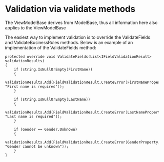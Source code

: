 # Validation via validate methods

The ViewModelBase derives from ModelBase, thus all information here also applies to the ViewModelBase

The easiest way to implement validation is to override the ValidateFields and ValidateBusinessRules methods. Below is an example of an implementation of the ValidateFields method:

```
protected override void ValidateFields(List<IFieldValidationResult> validationResults)
{
    if (string.IsNullOrEmpty(FirstName))
    {
        validationResults.Add(FieldValidationResult.CreateError(FirstNameProperty, "First name is required"));
    }

    if (string.IsNullOrEmpty(LastName))
    {
        validationResults.Add(FieldValidationResult.CreateError(LastNameProperty, "Last name is required"));
    }

    if (Gender == Gender.Unknown)
    {
        validationResults.Add(FieldValidationResult.CreateError(GenderProperty, "Gender cannot be unknown"));
    }
}
```

